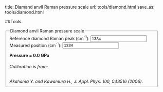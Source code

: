 title: Diamand anvil Raman pressure scale
url: tools/diamond.html
save_as: tools/diamond.html

##Tools
<fieldset>
	<legend>Diamond anvil Raman pressure scale</legend>
	Reference diamond Raman peak (cm<sup>-1</sup>):
  	<input id="dia_lambda0" class="input-small" name="dia_lambda0" type="number" value="1334">
    <br />
    Measured position (cm<sup>-1</sup>):
	<input id="dia_lambda" class="input-small" name="dia_lambda" type="number" value="1334">
    <p>
	<strong>
		Pressure =  <span id="dia_pressure"> 0.0 GPa </span>
    </strong>
    </p>
    <h6>Calibration is from:</h6>
		<i>Akahama Y. and Kawamura H., J. Appl. Phys. 100, 043516 (2006).</i>
</fieldset>

<script src="http://code.jquery.com/jquery.min.js"></script>
<script>
	/* Diamond pressure */ 
	$(document).ready(function(){
		$('[id^=dia_]').bind("keyup change", function(){
			diK = 547;
			diKp = 3.74;
			dia0 = parseFloat($('#dia_lambda0').val());
			dia = parseFloat($('#dia_lambda').val());
			diaP = (diK*(dia-dia0)/dia0)*(1 + 0.5*(diKp-1)*(dia-dia0)/dia0);
			$('#dia_pressure').text(diaP.toFixed(2) + " GPa");
		});
	});
</script>
